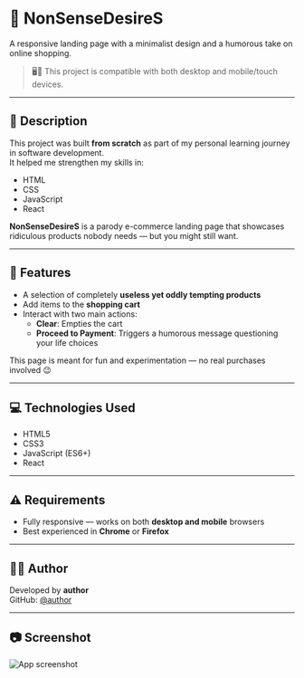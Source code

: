 # 🛒 NonSenseDesireS

A responsive landing page with a minimalist design and a humorous take on online shopping.  
> 🖥️📱 This project is compatible with both desktop and mobile/touch devices.

---

## 🎯 Description

This project was built **from scratch** as part of my personal learning journey in software development.  
It helped me strengthen my skills in:

- HTML
- CSS
- JavaScript
- React

**NonSenseDesireS** is a parody e-commerce landing page that showcases ridiculous products nobody needs — but you might still want.

---

## 🧪 Features

- A selection of completely **useless yet oddly tempting products**
- Add items to the **shopping cart**
- Interact with two main actions:
  - **Clear**: Empties the cart
  - **Proceed to Payment**: Triggers a humorous message questioning your life choices

This page is meant for fun and experimentation — no real purchases involved 😉

---

## 💻 Technologies Used

- HTML5
- CSS3
- JavaScript (ES6+)
- React

---

## ⚠️ Requirements

- Fully responsive — works on both **desktop and mobile** browsers
- Best experienced in **Chrome** or **Firefox**

---

## 👨‍💻 Author

Developed by **author**  
GitHub: [@author](https://github.com/author)

---

## 📷 Screenshot

![App screenshot](img/screenshot.png)

